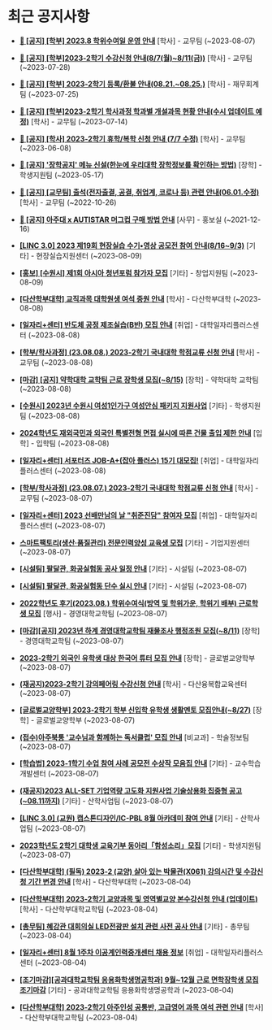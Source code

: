 # 최근 공지사항

* **[📌 [공지] [학부] 2023.8 학위수여일 운영 안내](http://ajou.ac.kr/kr/ajou/notice.do?mode=view&amp;articleNo=219847&amp;article.offset=0&amp;articleLimit=30)**
 [학사] - 교무팀 (~2023-08-07)

* **[📌 [공지] [학부]2023-2학기 수강신청 안내(8/7(월)~8/11(금))](http://ajou.ac.kr/kr/ajou/notice.do?mode=view&amp;articleNo=219489&amp;article.offset=0&amp;articleLimit=30)**
 [학사] - 교무팀 (~2023-07-28)

* **[📌 [공지] [학부] 2023-2학기 등록/환불 안내(08.21.~08.25.)](http://ajou.ac.kr/kr/ajou/notice.do?mode=view&amp;articleNo=219379&amp;article.offset=0&amp;articleLimit=30)**
 [학사] - 재무회계팀 (~2023-07-25)

* **[📌 [공지] [학부]2023-2학기 학사과정 학과별 개설과목 현황 안내(수시 업데이트 예정)](http://ajou.ac.kr/kr/ajou/notice.do?mode=view&amp;articleNo=219065&amp;article.offset=0&amp;articleLimit=30)**
 [학사] - 교무팀 (~2023-07-14)

* **[📌 [공지] [학사] 2023-2학기 휴학/복학 신청 안내 (7/7 수정)](http://ajou.ac.kr/kr/ajou/notice.do?mode=view&amp;articleNo=215587&amp;article.offset=0&amp;articleLimit=30)**
 [학사] - 교무팀 (~2023-06-08)

* **[📌 [공지] &#x27;장학공지&#x27; 메뉴 신설(한눈에 우리대학 장학정보를 확인하는 방법)](http://ajou.ac.kr/kr/ajou/notice.do?mode=view&amp;articleNo=214764&amp;article.offset=0&amp;articleLimit=30)**
 [장학] - 학생지원팀 (~2023-05-17)

* **[📌 [공지] [교무팀] 출석(전자출결, 공결, 취업계, 코로나 등) 관련 안내(06.01.수정)](http://ajou.ac.kr/kr/ajou/notice.do?mode=view&amp;articleNo=205552&amp;article.offset=0&amp;articleLimit=30)**
 [학사] - 교무팀 (~2022-10-26)

* **[📌 [공지] 아주대 x AUTISTAR 머그컵 구매 방법 안내](http://ajou.ac.kr/kr/ajou/notice.do?mode=view&amp;articleNo=147976&amp;article.offset=0&amp;articleLimit=30)**
 [사무] - 홍보실 (~2021-12-16)

* **[[LINC 3.0] 2023 제19회 현장실습 수기•영상 공모전 참여 안내(8/16~9/3)](http://ajou.ac.kr/kr/ajou/notice.do?mode=view&amp;articleNo=219930&amp;article.offset=0&amp;articleLimit=30)**
 [기타] - 현장실습지원센터 (~2023-08-09)

* **[[홍보] [수원시] 제1회 아시아 청년포럼 참가자 모집](http://ajou.ac.kr/kr/ajou/notice.do?mode=view&amp;articleNo=219919&amp;article.offset=0&amp;articleLimit=30)**
 [기타] - 창업지원팀 (~2023-08-09)

* **[[다산학부대학] 교직과목 대학원생 여석 증원 안내](http://ajou.ac.kr/kr/ajou/notice.do?mode=view&amp;articleNo=219912&amp;article.offset=0&amp;articleLimit=30)**
 [학사] - 다산학부대학 (~2023-08-08)

* **[[일자리+센터] 반도체 공정 제조실습(B반) 모집 안내](http://ajou.ac.kr/kr/ajou/notice.do?mode=view&amp;articleNo=219907&amp;article.offset=0&amp;articleLimit=30)**
 [취업] - 대학일자리플러스센터 (~2023-08-08)

* **[[학부/학사과정] (23.08.08.) 2023-2학기 국내대학 학점교류 신청 안내](http://ajou.ac.kr/kr/ajou/notice.do?mode=view&amp;articleNo=219902&amp;article.offset=0&amp;articleLimit=30)**
 [학사] - 교무팀 (~2023-08-08)

* **[[마감] [공지] 약학대학 교학팀 근로 장학생 모집(~8/15)](http://ajou.ac.kr/kr/ajou/notice.do?mode=view&amp;articleNo=219900&amp;article.offset=0&amp;articleLimit=30)**
 [장학] - 약학대학 교학팀 (~2023-08-08)

* **[[수원시] 2023년 수원시 여성1인가구 여성안심 패키지 지원사업](http://ajou.ac.kr/kr/ajou/notice.do?mode=view&amp;articleNo=219899&amp;article.offset=0&amp;articleLimit=30)**
 [기타] - 학생지원팀 (~2023-08-08)

* **[2024학년도 재외국민과 외국인 특별전형 면접 실시에 따른 건물 출입 제한 안내](http://ajou.ac.kr/kr/ajou/notice.do?mode=view&amp;articleNo=219882&amp;article.offset=0&amp;articleLimit=30)**
 [입학] - 입학팀 (~2023-08-08)

* **[[일자리+센터] 서포터즈 JOB-A+(잡아 플러스) 15기 대모집!](http://ajou.ac.kr/kr/ajou/notice.do?mode=view&amp;articleNo=219868&amp;article.offset=0&amp;articleLimit=30)**
 [취업] - 대학일자리플러스센터 (~2023-08-08)

* **[[학부/학사과정] (23.08.07.) 2023-2학기 국내대학 학점교류 신청 안내](http://ajou.ac.kr/kr/ajou/notice.do?mode=view&amp;articleNo=219855&amp;article.offset=0&amp;articleLimit=30)**
 [학사] - 교무팀 (~2023-08-07)

* **[[일자리+센터] 2023 선배만남의 날 &quot;취준진담&quot; 참여자 모집](http://ajou.ac.kr/kr/ajou/notice.do?mode=view&amp;articleNo=219853&amp;article.offset=0&amp;articleLimit=30)**
 [취업] - 대학일자리플러스센터 (~2023-08-07)

* **[스마트팩토리(생산·품질관리) 전문인력양성 교육생 모집](http://ajou.ac.kr/kr/ajou/notice.do?mode=view&amp;articleNo=219848&amp;article.offset=0&amp;articleLimit=30)**
 [기타] - 기업지원센터 (~2023-08-07)

* **[[시설팀] 팔달관, 화공실험동 공사 일정 안내](http://ajou.ac.kr/kr/ajou/notice.do?mode=view&amp;articleNo=219844&amp;article.offset=0&amp;articleLimit=30)**
 [기타] - 시설팀 (~2023-08-07)

* **[[시설팀] 팔달관, 화공실험동 단수 실시 안내](http://ajou.ac.kr/kr/ajou/notice.do?mode=view&amp;articleNo=219843&amp;article.offset=0&amp;articleLimit=30)**
 [기타] - 시설팀 (~2023-08-07)

* **[2022학년도 후기(2023.08.) 학위수여식(방역 및 학위가운, 학위기 배부) 근로학생 모집](http://ajou.ac.kr/kr/ajou/notice.do?mode=view&amp;articleNo=219840&amp;article.offset=0&amp;articleLimit=30)**
 [행사] - 경영대학교학팀 (~2023-08-07)

* **[[마감][공지] 2023년 하계 경영대학교학팀 재물조사 행정조원 모집(~8/11)](http://ajou.ac.kr/kr/ajou/notice.do?mode=view&amp;articleNo=219833&amp;article.offset=0&amp;articleLimit=30)**
 [장학] - 경영대학교학팀 (~2023-08-07)

* **[2023-2학기 외국인 유학생 대상 한국어 튜터 모집 안내](http://ajou.ac.kr/kr/ajou/notice.do?mode=view&amp;articleNo=219830&amp;article.offset=0&amp;articleLimit=30)**
 [장학] - 글로벌교양학부 (~2023-08-07)

* **[(재공지)2023-2학기 강의페어링 수강신청 안내](http://ajou.ac.kr/kr/ajou/notice.do?mode=view&amp;articleNo=219826&amp;article.offset=0&amp;articleLimit=30)**
 [학사] - 다산융복합교육센터 (~2023-08-07)

* **[[글로벌교양학부] 2023-2학기 학부 신입학 유학생 생활멘토 모집안내(~8/27)](http://ajou.ac.kr/kr/ajou/notice.do?mode=view&amp;articleNo=219823&amp;article.offset=0&amp;articleLimit=30)**
 [장학] - 글로벌교양학부 (~2023-08-07)

* **[(접수)아주북통 &#x27;교수님과 함께하는 독서클럽&#x27; 모집 안내](http://ajou.ac.kr/kr/ajou/notice.do?mode=view&amp;articleNo=219817&amp;article.offset=0&amp;articleLimit=30)**
 [비교과] - 학술정보팀 (~2023-08-07)

* **[[학습법] 2023-1학기 수업 참여 사례 공모전 수상작 모음집 안내](http://ajou.ac.kr/kr/ajou/notice.do?mode=view&amp;articleNo=219816&amp;article.offset=0&amp;articleLimit=30)**
 [기타] - 교수학습개발센터 (~2023-08-07)

* **[(재공지)2023 ALL-SET 기업역량 고도화 지원사업 기술상용화 집중형 공고(~08.11까지)](http://ajou.ac.kr/kr/ajou/notice.do?mode=view&amp;articleNo=219811&amp;article.offset=0&amp;articleLimit=30)**
 [기타] - 산학사업팀 (~2023-08-07)

* **[[LINC 3.0] (교원) 캡스톤디자인/IC-PBL 8월 아카데미 참여 안내](http://ajou.ac.kr/kr/ajou/notice.do?mode=view&amp;articleNo=219808&amp;article.offset=0&amp;articleLimit=30)**
 [기타] - 산학사업팀 (~2023-08-07)

* **[2023학년도 2학기 대학생 교육기부 동아리「함성소리」모집](http://ajou.ac.kr/kr/ajou/notice.do?mode=view&amp;articleNo=219791&amp;article.offset=0&amp;articleLimit=30)**
 [기타] - 학생지원팀 (~2023-08-07)

* **[[다산학부대학] (필독) 2023-2 (교양) 살아 있는 박물관(X061) 강의시간 및 수강신청 기간 변경 안내](http://ajou.ac.kr/kr/ajou/notice.do?mode=view&amp;articleNo=219781&amp;article.offset=0&amp;articleLimit=30)**
 [학사] - 다산학부대학 (~2023-08-04)

* **[[다산학부대학] 2023-2학기 교양과목 및 영역별교양 본수강신청 안내 (업데이트)](http://ajou.ac.kr/kr/ajou/notice.do?mode=view&amp;articleNo=219779&amp;article.offset=0&amp;articleLimit=30)**
 [학사] - 다산학부대학교학팀 (~2023-08-04)

* **[[총무팀] 혜강관 대회의실 LED전광판 설치 관련 사전 공사 안내](http://ajou.ac.kr/kr/ajou/notice.do?mode=view&amp;articleNo=219774&amp;article.offset=0&amp;articleLimit=30)**
 [기타] - 총무팀 (~2023-08-04)

* **[[일자리+센터] 8월 1주차 이공계인력중개센터 채용 정보](http://ajou.ac.kr/kr/ajou/notice.do?mode=view&amp;articleNo=219770&amp;article.offset=0&amp;articleLimit=30)**
 [취업] - 대학일자리플러스센터 (~2023-08-04)

* **[[조기마감][공과대학교학팀 응용화학생명공학과] 9월~12월 근로 면학장학생 모집 조기마감](http://ajou.ac.kr/kr/ajou/notice.do?mode=view&amp;articleNo=219748&amp;article.offset=0&amp;articleLimit=30)**
 [기타] - 공과대학교학팀 응용화학생명공학과 (~2023-08-04)

* **[[다산학부대학] 2023-2학기 아주인성 공통반, 고급영어 과목 여석 관련 안내](http://ajou.ac.kr/kr/ajou/notice.do?mode=view&amp;articleNo=219746&amp;article.offset=0&amp;articleLimit=30)**
 [학사] - 다산학부대학교학팀 (~2023-08-04)
